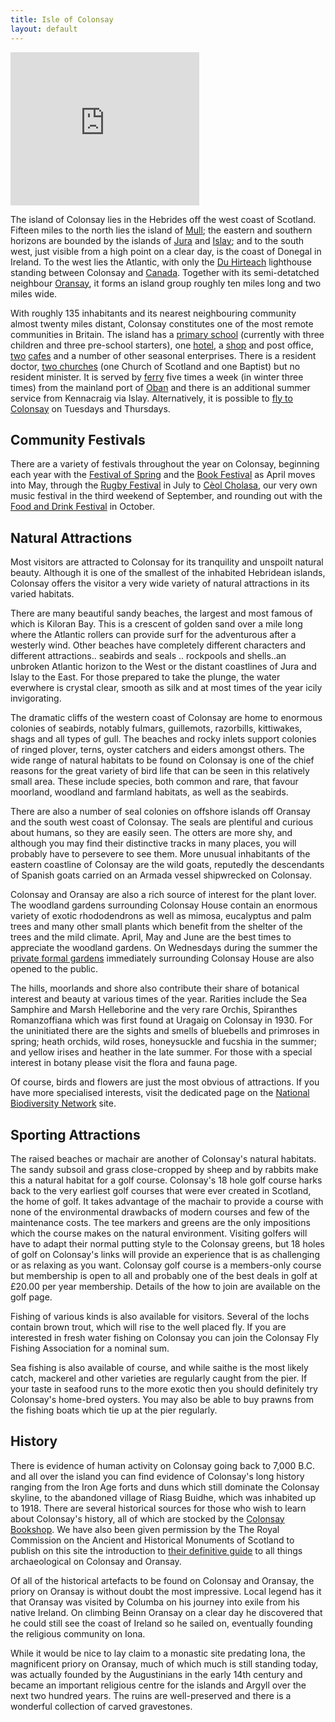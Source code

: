 ```yaml
---
title: Isle of Colonsay
layout: default
---
```


<iframe id="forecast_embed" frameborder="0" height="245" width="60%" src="https://forecast.io/embed/#lat= 56.075721&amp;lon=-6.221008&amp;name=Isle of Colonsay&amp;color=#af101c&amp;units=uk"></iframe>


The island of Colonsay lies in the Hebrides off the west coast of Scotland. Fifteen miles to the north lies the island of [Mull][]; the eastern and southern horizons are bounded by the islands of [Jura][] and [Islay][]; and to the south west, just visible from a high point on a clear day, is the coast of Donegal in Ireland. To the west lies the Atlantic, with only the [Du Hirteach][] lighthouse standing between Colonsay and [Canada][]. Together with its semi-detatched neighbour [Oransay][], it forms an island group roughly ten miles long and two miles wide.

With roughly 135 inhabitants and its nearest neighbouring community almost twenty miles distant, Colonsay constitutes one of the most remote communities in Britain. The island has a [primary school][] (currently with three children and three pre-school starters), one [hotel][], a [shop][] and post office, [two][] [cafes][] and a number of other seasonal enterprises. There is a resident doctor, [two churches][] (one Church of Scotland and one Baptist) but no resident minister. It is served by [ferry][] five times a week (in winter three times) from the mainland port of [Oban][] and there is an additional summer service from Kennacraig via Islay. Alternatively, it is possible to [fly to Colonsay][] on Tuesdays and Thursdays.

## Community Festivals

There are a variety of festivals throughout the year on Colonsay, beginning each year with the [Festival of Spring][] and the [Book Festival][] as April moves into May, through the [Rugby Festival][] in July to [Cèol Cholasa][], our very own music festival in the third weekend of September, and rounding out with the [Food and Drink Festival][] in October.

## Natural Attractions

Most visitors are attracted to Colonsay for its tranquility and unspoilt natural beauty. Although it is one of the smallest of the inhabited Hebridean islands, Colonsay offers the visitor a very wide variety of natural attractions in its varied habitats.

There are many beautiful sandy beaches, the largest and most famous of which is Kiloran Bay. This is a crescent of golden sand over a mile long where the Atlantic rollers can provide surf for the adventurous after a westerly wind. Other beaches have completely different characters and different attractions.. seabirds and seals .. rockpools and shells..an unbroken Atlantic horizon to the West or the distant coastlines of Jura and Islay to the East. For those prepared to take the plunge, the water everwhere is crystal clear, smooth as silk and at most times of the year icily invigorating.

The dramatic cliffs of the western coast of Colonsay are home to enormous colonies of seabirds, notably fulmars, guillemots, razorbills, kittiwakes, shags and all types of gull. The beaches and rocky inlets support colonies of ringed plover, terns, oyster catchers and eiders amongst others. The wide range of natural habitats to be found on Colonsay is one of the chief reasons for the great variety of bird life that can be seen in this relatively small area. These include species, both common and rare, that favour moorland, woodland and farmland habitats, as well as the seabirds.

There are also a number of seal colonies on offshore islands off Oransay and the south west coast of Colonsay. The seals are plentiful and curious about humans, so they are easily seen. The otters are more shy, and although you may find their distinctive tracks in many places, you will probably have to persevere to see them. More unusual inhabitants of the eastern coastline of Colonsay are the wild goats, reputedly the descendants of Spanish goats carried on an Armada vessel shipwrecked on Colonsay.

Colonsay and Oransay are also a rich source of interest for the plant lover. The woodland gardens surrounding Colonsay House contain an enormous variety of exotic rhododendrons as well as mimosa, eucalyptus and palm trees and many other small plants which benefit from the shelter of the trees and the mild climate. April, May and June are the best times to appreciate the woodland gardens. On Wednesdays during the summer the [private formal gardens][] immediately surrounding Colonsay House are also opened to the public.

The hills, moorlands and shore also contribute their share of botanical interest and beauty at various times of the year. Rarities include the Sea Samphire and Marsh Helleborine and the very rare Orchis, Spiranthes Romanzoffiana which was first found at Uragaig on Colonsay in 1930. For the uninitiated there are the sights and smells of bluebells and primroses in spring; heath orchids, wild roses, honeysuckle and fucshia in the summer; and yellow irises and heather in the late summer. For those with a special interest in botany please visit the flora and fauna page.

Of course, birds and flowers are just the most obvious of attractions. If you have more specialised interests, visit the dedicated page on the [National Biodiversity Network][] site.

## Sporting Attractions

The raised beaches or machair are another of Colonsay's natural habitats. The sandy subsoil and grass close-cropped by sheep and by rabbits make this a natural habitat for a golf course. Colonsay's 18 hole golf course harks back to the very earliest golf courses that were ever created in Scotland, the home of golf. It takes advantage of the machair to provide a course with none of the environmental drawbacks of modern courses and few of the maintenance costs. The tee markers and greens are the only impositions which the course makes on the natural environment. Visiting golfers will have to adapt their normal putting style to the Colonsay greens, but 18 holes of golf on Colonsay's links will provide an experience that is as challenging or as relaxing as you want. Colonsay golf course is a members-only course but membership is open to all and probably one of the best deals in golf at £20.00 per year membership. Details of the how to join are available on the golf page.

Fishing of various kinds is also available for visitors. Several of the lochs contain brown trout, which will rise to the well placed fly. If you are interested in fresh water fishing on Colonsay you can join the Colonsay Fly Fishing Association for a nominal sum.

Sea fishing is also available of course, and while saithe is the most likely catch, mackerel and other varieties are regularly caught from the pier. If your taste in seafood runs to the more exotic then you should definitely try Colonsay's home-bred oysters. You may also be able to buy prawns from the fishing boats which tie up at the pier regularly.

## History

There is evidence of human activity on Colonsay going back to 7,000 B.C. and all over the island you can find evidence of Colonsay's long history ranging from the Iron Age forts and duns which still dominate the Colonsay skyline, to the abandoned village of Riasg Buidhe, which was inhabited up to 1918. There are several historical sources for those who wish to learn about Colonsay's history, all of which are stocked by the [Colonsay Bookshop][]. We have also been given permission by the The Royal Commission on the Ancient and Historical Monuments of Scotland to publish on this site the introduction to [their definitive guide][] to all things archaeological on Colonsay and Oransay.

Of all of the historical artefacts to be found on Colonsay and Oransay, the priory on Oransay is without doubt the most impressive. Local legend has it that Oransay was visited by Columba on his journey into exile from his native Ireland. On climbing Beinn Oransay on a clear day he discovered that he could still see the coast of Ireland so he sailed on, eventually founding the religious community on Iona.

While it would be nice to lay claim to a monastic site predating Iona, the magnificent priory on Oransay, much of which much is still standing today, was actually founded by the Augustinians in the early 14th century and became an important religious centre for the islands and Argyll over the next two hundred years. The ruins are well-preserved and there is a wonderful collection of carved gravestones.

[Mull]: http://www.isle-of-mull.net
[Jura]: http://www.jurainfo.com/
[Islay]: http://islayinfo.com
[Du Hirteach]: https://www.nlb.org.uk/LighthouseLibrary/Lighthouse/Dubh-Artach/
[Canada]: http://www.colonsay.ca/colonsay/
[Oransay]: http://www.rspb.org.uk/reserves-and-events/find-a-reserve/reserves-a-z/reserves-by-name/o/oronsay/index.aspx
[primary school]: http://www.kilchattan.argyll-bute.sch.uk/
[hotel]: http://www.colonsayholidays.co.uk/
[shop]: http://www.colonsayshop.net/
[two]: http://www.thecolonsaypantry.co.uk
[cafes]: http://www.colonsayholidays.co.uk/the-island/gardens-cafe/565
[two churches]: http://www.colonsaychurches.org
[ferry]: https://www.calmac.co.uk/oban-colonsay-portaskaig-kennacraig-colonsay-ferry-summer-timetable
[Oban]: https://www.oban.org.uk/index.php
[fly to Colonsay]: https://www.hebrideanair.co.uk/summer-timetable
[Festival of Spring]: http://www.colonsayspringfest.co.uk
[Book Festival]: http://www.colonsaybookfestival.org.uk/
[Rugby Festival]: http://www.colonsayrugbyfestival.com/
[Cèol Cholasa]: http://www.ceolcholasa.co.uk/
[Food and Drink Festival]: http://www.colonsayspringfest.co.uk
[private formal gardens]: http://www.colonsayholidays.co.uk/the-island/gardens-cafe/565
[National Biodiversity Network]: https://records.nbnatlas.org/explore/your-area#56.068|-6.206000000000017|12|ALL_SPECIES
[Colonsay Bookshop]: http://www.houseoflochar.com/index.htm
[their definitive guide]: http://cdn.lanetech.co.uk/documents/1746e1ac-e7ff-4811-9469-23b6d70a8a5e/Archaeology.pdf